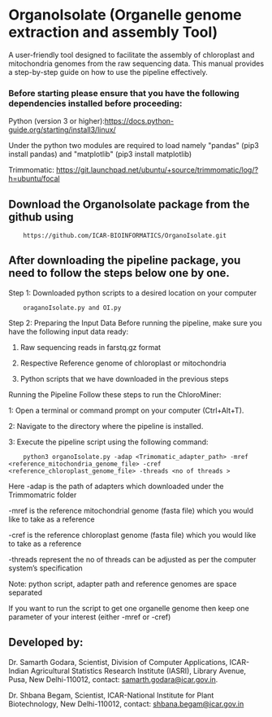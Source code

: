# OrganoIsolate (Organelle genome extraction and assembly Tool)
A user-friendly tool designed to facilitate the assembly of chloroplast and mitochondria genomes from the raw sequencing data.  This manual provides a step-by-step guide on how to use the pipeline effectively. 

### Before starting please ensure that you have the following dependencies installed before proceeding:


Python (version 3 or higher):https://docs.python-guide.org/starting/install3/linux/

Under the python two modules are required to load namely "pandas" (pip3 install pandas) and "matplotlib" (pip3 install matplotlib)


Trimmomatic: https://git.launchpad.net/ubuntu/+source/trimmomatic/log/?h=ubuntu/focal

## Download the OrganoIsolate package from the github using 

		https://github.com/ICAR-BIOINFORMATICS/OrganoIsolate.git 


 
## After downloading the pipeline package, you need to follow the steps below one by one. 
 
Step 1: Downloaded python scripts to a desired location on your computer 

		oraganoIsolate.py and OI.py

Step 2: Preparing the Input Data Before running the pipeline, make sure you have the following input data ready:
		
1. Raw sequencing reads in farstq.gz format

2. Respective Reference genome of chloroplast or mitochondria
   
4. Python scripts that we have downloaded in the previous steps



Running the Pipeline Follow these steps to run the ChloroMiner:

1: Open a terminal or command prompt on your computer (Ctrl+Alt+T).

2: Navigate to the directory where the pipeline is installed.

3: Execute the pipeline script using the following command:

        python3 organoIsolate.py -adap <Trimomatic_adapter_path> -mref <reference_mitochondria_genome_file> -cref <reference_chloroplast_genome_file> -threads <no of threads >



Here 
-adap is the path of adapters which downloaded under the Trimmomatric folder

-mref is the reference mitochondrial genome (fasta file) which you would like to take as a reference 

-cref is the reference chloroplast genome (fasta file) which you would like to take as a reference 

-threads represent the no of threads can be adjusted as per the computer system’s specification 

Note: python script, adapter path and reference genomes are space separated 

If you want to run the script to get one organelle genome then keep one parameter of your interest (either -mref or -cref)

## Developed by:

Dr. Samarth Godara, Scientist, Division of Computer Applications, ICAR-Indian Agricultural Statistics Research Institute (IASRI), Library Avenue, Pusa, New Delhi-110012, contact: samarth.godara@icar.gov.in.

Dr. Shbana Begam, Scientist, ICAR-National Institute for Plant Biotechnology, New Delhi-110012, contact: shbana.begam@icar.gov.in
